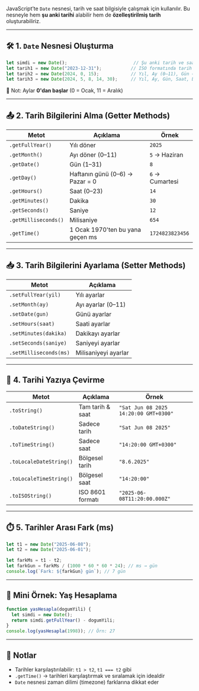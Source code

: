 
JavaScript’te `Date` nesnesi, tarih ve saat bilgisiyle çalışmak için kullanılır. Bu nesneyle hem **şu anki tarihi** alabilir hem de **özelleştirilmiş tarih** oluşturabiliriz.

---

## 🛠️ 1. `Date` Nesnesi Oluşturma


```js
let simdi = new Date();                         // Şu anki tarih ve saat
let tarih1 = new Date("2023-12-31");           // ISO formatında tarih
let tarih2 = new Date(2024, 0, 15);            // Yıl, Ay (0–11), Gün → 15 Ocak 2024
let tarih3 = new Date(2024, 5, 8, 14, 30);     // Yıl, Ay, Gün, Saat, Dakika
```

📌 Not: Aylar **0'dan başlar** (0 = Ocak, 11 = Aralık)

---

## 📤 2. Tarih Bilgilerini Alma (Getter Methods)

| Metot                | Açıklama                         | Örnek           |
| -------------------- | -------------------------------- | --------------- |
| `.getFullYear()`     | Yılı döner                       | `2025`          |
| `.getMonth()`        | Ayı döner (0–11)                 | `5` → Haziran   |
| `.getDate()`         | Gün (1–31)                       | `8`             |
| `.getDay()`          | Haftanın günü (0–6) → Pazar = 0  | `6` → Cumartesi |
| `.getHours()`        | Saat (0–23)                      | `14`            |
| `.getMinutes()`      | Dakika                           | `30`            |
| `.getSeconds()`      | Saniye                           | `12`            |
| `.getMilliseconds()` | Milisaniye                       | `654`           |
| `.getTime()`         | 1 Ocak 1970'ten bu yana geçen ms | `1724823823456` |

---

## 📥 3. Tarih Bilgilerini Ayarlama (Setter Methods)

| Metot                  | Açıklama             |
| ---------------------- | -------------------- |
| `.setFullYear(yil)`    | Yılı ayarlar         |
| `.setMonth(ay)`        | Ayı ayarlar (0–11)   |
| `.setDate(gun)`        | Günü ayarlar         |
| `.setHours(saat)`      | Saati ayarlar        |
| `.setMinutes(dakika)`  | Dakikayı ayarlar     |
| `.setSeconds(saniye)`  | Saniyeyi ayarlar     |
| `.setMilliseconds(ms)` | Milisaniyeyi ayarlar |

---

## 🧾 4. Tarihi Yazıya Çevirme

| Metot                   | Açıklama         | Örnek                                 |
| ----------------------- | ---------------- | ------------------------------------- |
| `.toString()`           | Tam tarih & saat | `"Sat Jun 08 2025 14:20:00 GMT+0300"` |
| `.toDateString()`       | Sadece tarih     | `"Sat Jun 08 2025"`                   |
| `.toTimeString()`       | Sadece saat      | `"14:20:00 GMT+0300"`                 |
| `.toLocaleDateString()` | Bölgesel tarih   | `"8.6.2025"`                          |
| `.toLocaleTimeString()` | Bölgesel saat    | `"14:20:00"`                          |
| `.toISOString()`        | ISO 8601 formatı | `"2025-06-08T11:20:00.000Z"`          |

---

## ⏱️ 5. Tarihler Arası Fark (ms)

```js
let t1 = new Date("2025-06-08");
let t2 = new Date("2025-06-01");

let farkMs = t1 - t2;
let farkGun = farkMs / (1000 * 60 * 60 * 24); // ms → gün
console.log(`Fark: ${farkGun} gün`); // 7 gün
```

---

## 🧪 Mini Örnek: Yaş Hesaplama

```js
function yasHesapla(dogumYili) {
  let simdi = new Date();
  return simdi.getFullYear() - dogumYili;
}
console.log(yasHesapla(1998)); // Örn: 27
```

---

## 🎯 Notlar

- Tarihler karşılaştırılabilir: `t1 > t2`, `t1 === t2` gibi
- `.getTime()` → tarihleri karşılaştırmak ve sıralamak için idealdir
- `Date` nesnesi zaman dilimi (timezone) farklarına dikkat eder